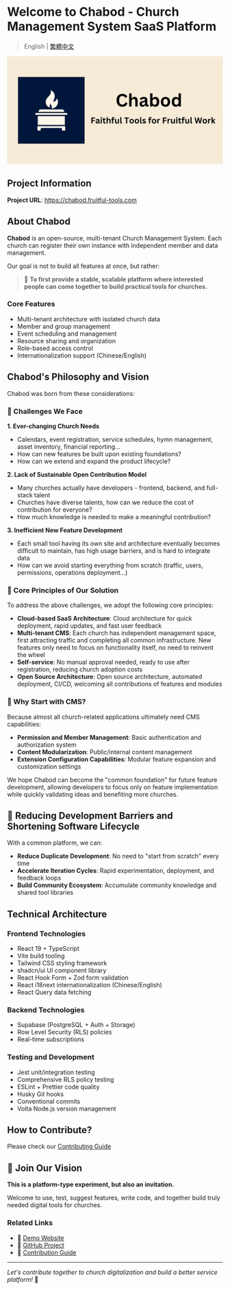 # Welcome to Chabod - Church Management System SaaS Platform

> English | [繁體中文](README.md)

![chabod-banner](/public/static/images/twitter-card.png)

## Project Information

**Project URL**: https://chabod.fruitful-tools.com

## About Chabod

**Chabod** is an open-source, multi-tenant Church Management System. Each church can register their own instance with independent member and data management.

Our goal is not to build all features at once, but rather:

> 🌱 **To first provide a stable, scalable platform where interested people can come together to build practical tools for churches.**

### Core Features

- Multi-tenant architecture with isolated church data
- Member and group management
- Event scheduling and management
- Resource sharing and organization
- Role-based access control
- Internationalization support (Chinese/English)

## Chabod's Philosophy and Vision

Chabod was born from these considerations:

### 🤔 Challenges We Face

**1. Ever-changing Church Needs**

- Calendars, event registration, service schedules, hymn management, asset inventory, financial reporting...
- How can new features be built upon existing foundations?
- How can we extend and expand the product lifecycle?

**2. Lack of Sustainable Open Contribution Model**

- Many churches actually have developers - frontend, backend, and full-stack talent
- Churches have diverse talents, how can we reduce the cost of contribution for everyone?
- How much knowledge is needed to make a meaningful contribution?

**3. Inefficient New Feature Development**

- Each small tool having its own site and architecture eventually becomes difficult to maintain, has high usage barriers, and is hard to integrate data
- How can we avoid starting everything from scratch (traffic, users, permissions, operations deployment...)

### 🔧 Core Principles of Our Solution

To address the above challenges, we adopt the following core principles:

- **Cloud-based SaaS Architecture**: Cloud architecture for quick deployment, rapid updates, and fast user feedback
- **Multi-tenant CMS**: Each church has independent management space, first attracting traffic and completing all common infrastructure. New features only need to focus on functionality itself, no need to reinvent the wheel
- **Self-service**: No manual approval needed, ready to use after registration, reducing church adoption costs
- **Open Source Architecture**: Open source architecture, automated deployment, CI/CD, welcoming all contributions of features and modules

### 🎯 Why Start with CMS?

Because almost all church-related applications ultimately need CMS capabilities:

- **Permission and Member Management**: Basic authentication and authorization system
- **Content Modularization**: Public/internal content management
- **Extension Configuration Capabilities**: Modular feature expansion and customization settings

We hope Chabod can become the "common foundation" for future feature development, allowing developers to focus only on feature implementation while quickly validating ideas and benefiting more churches.

## 🔄 Reducing Development Barriers and Shortening Software Lifecycle

With a common platform, we can:

- **Reduce Duplicate Development**: No need to "start from scratch" every time
- **Accelerate Iteration Cycles**: Rapid experimentation, deployment, and feedback loops
- **Build Community Ecosystem**: Accumulate community knowledge and shared tool libraries

## Technical Architecture

### Frontend Technologies

- React 19 + TypeScript
- Vite build tooling
- Tailwind CSS styling framework
- shadcn/ui UI component library
- React Hook Form + Zod form validation
- React i18next internationalization (Chinese/English)
- React Query data fetching

### Backend Technologies

- Supabase (PostgreSQL + Auth + Storage)
- Row Level Security (RLS) policies
- Real-time subscriptions

### Testing and Development

- Jest unit/integration testing
- Comprehensive RLS policy testing
- ESLint + Prettier code quality
- Husky Git hooks
- Conventional commits
- Volta Node.js version management

## How to Contribute?

Please check our [Contributing Guide](https://github.com/schwannden/chabod/blob/main/.github/CONTRIBUTING.md)

## 🎯 Join Our Vision

**This is a platform-type experiment, but also an invitation.**

Welcome to use, test, suggest features, write code, and together build truly needed digital tools for churches.

### Related Links

- 📎 [Demo Website](https://chabod.fruitful-tools.com/)
- 📂 [GitHub Project](https://github.com/schwannden/chabod)
- 🧰 [Contribution Guide](https://github.com/schwannden/chabod/blob/main/.github/CONTRIBUTING.md)

---

_Let's contribute together to church digitalization and build a better service platform!_ 🙏
